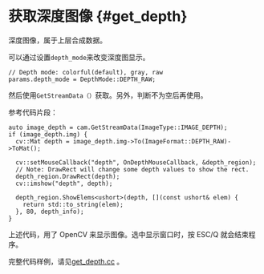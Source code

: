 # 获取深度图像 {#get_depth}

深度图像，属于上层合成数据。

可以通过设置``depth_mode``来改变深度图显示。
```
// Depth mode: colorful(default), gray, raw
params.depth_mode = DepthMode::DEPTH_RAW;
```
然后使用``GetStreamData（）``获取。另外，判断不为空后再使用。

参考代码片段：
```
auto image_depth = cam.GetStreamData(ImageType::IMAGE_DEPTH);
if (image_depth.img) {
  cv::Mat depth = image_depth.img->To(ImageFormat::DEPTH_RAW)->ToMat();

  cv::setMouseCallback("depth", OnDepthMouseCallback, &depth_region);
  // Note: DrawRect will change some depth values to show the rect.
  depth_region.DrawRect(depth);
  cv::imshow("depth", depth);

  depth_region.ShowElems<ushort>(depth, [](const ushort& elem) {
    return std::to_string(elem);
  }, 80, depth_info);
}
```

上述代码，用了 OpenCV 来显示图像。选中显示窗口时，按 ESC/Q 就会结束程序。

完整代码样例，请见[get_depth.cc](https://github.com/slightech/MYNT-EYE-D-SDK/blob/master/samples/src/get_depth.cc) 。